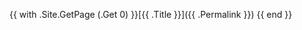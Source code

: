{{ with .Site.GetPage (.Get 0) }}[{{ .Title }}]({{ .Permalink }}) {{ end }}<!-- markdownlint-disable-file -->